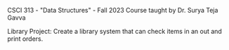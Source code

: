 CSCI 313 - "Data Structures" - Fall 2023
Course taught by Dr. Surya Teja Gavva

Library Project: Create a library system that can check items in an out and print orders.